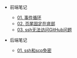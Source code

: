 - 前端笔记
  - [01. 事件循环](FE/01_事件循环.md)
  - [02. 页尾固定在底部](FE/02_页尾固定在底部.md)
  - [03. ssh无法访问GitHub问题](FE/03_ssh无法访问GitHub问题.md)

- 后端笔记

  - [01. ssh和scp免密](Server/ssh免密登录scp拷贝文件.md)

